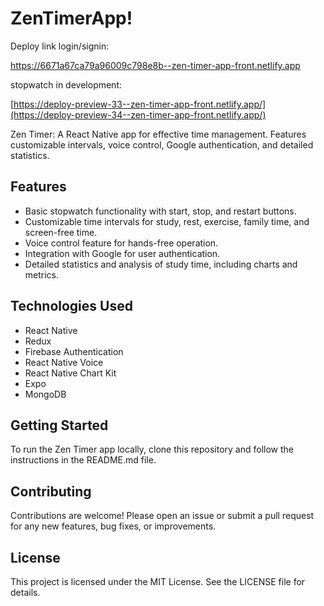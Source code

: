 # ZenTimerApp!

Deploy link login/signin:

https://6671a67ca79a96009c798e8b--zen-timer-app-front.netlify.app

stopwatch in development:

[https://deploy-preview-33--zen-timer-app-front.netlify.app/](https://deploy-preview-34--zen-timer-app-front.netlify.app/)

Zen Timer: A React Native app for effective time management. Features customizable intervals, voice control, Google authentication, and detailed statistics.

## Features
- Basic stopwatch functionality with start, stop, and restart buttons.
- Customizable time intervals for study, rest, exercise, family time, and screen-free time.
- Voice control feature for hands-free operation.
- Integration with Google for user authentication.
- Detailed statistics and analysis of study time, including charts and metrics.

## Technologies Used
- React Native
- Redux
- Firebase Authentication
- React Native Voice
- React Native Chart Kit
- Expo
- MongoDB

## Getting Started
To run the Zen Timer app locally, clone this repository and follow the instructions in the README.md file.

## Contributing
Contributions are welcome! Please open an issue or submit a pull request for any new features, bug fixes, or improvements.

## License
This project is licensed under the MIT License. See the LICENSE file for details.
